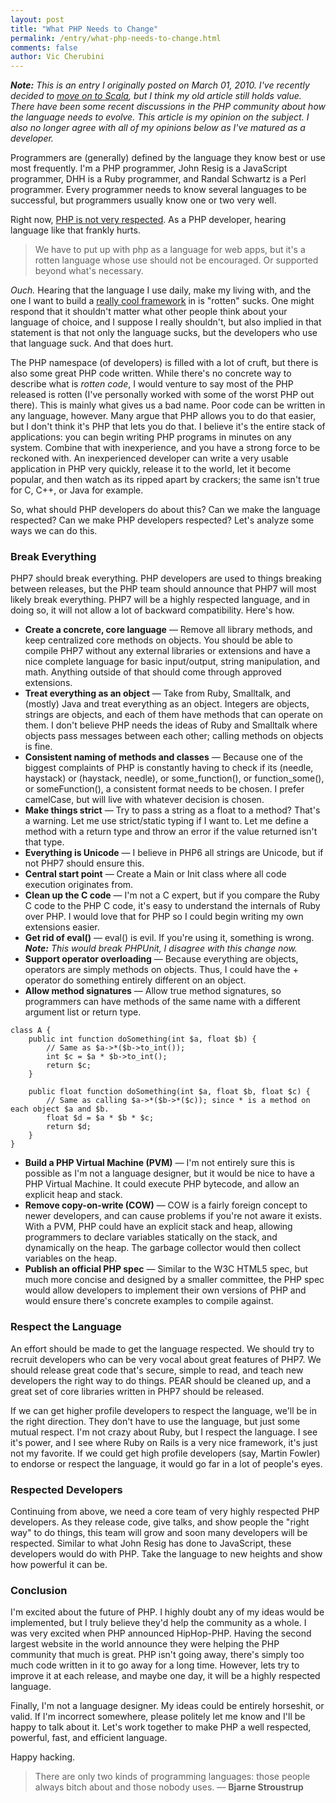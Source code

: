 ```yaml
---
layout: post
title: "What PHP Needs to Change"
permalink: /entry/what-php-needs-to-change.html
comments: false
author: Vic Cherubini
---
```


***Note:*** *This is an entry I originally posted on March 01, 2010. I've recently decided to [move on to Scala](http://leftnode.com/entry/im-retiring-from-php), but I think my old article still holds value. There have been some recent discussions in the PHP community about how the language needs to evolve. This article is my opinion on the subject. I also no longer agree with all of my opinions below as I've matured as a developer.*

Programmers are (generally) defined by the language they know best or use most frequently. I'm a PHP programmer, John Resig is a JavaScript programmer, DHH is a Ruby programmer, and Randal Schwartz is a Perl programmer. Every programmer needs to know several languages to be successful, but programmers usually know one or two very well.

Right now, [PHP is not very respected](http://bugs.debian.org/cgi-bin/bugreport.cgi?bug=380731). As a PHP developer, hearing language like that frankly hurts.

> We have to put up with php as a language for web apps, but it's a rotten language whose use should not be encouraged.  Or supported beyond what's necessary.

*Ouch.* Hearing that the language I use daily, make my living with, and the one I want to build a [really cool framework](http://joltcore.org) in is "rotten" sucks. One might respond that it shouldn't matter what other people think about your language of choice, and I suppose I really shouldn't, but also implied in that statement is that not only the language sucks, but the developers who use that language suck. And that does hurt.

The PHP namespace (of developers) is filled with a lot of cruft, but there is also some great PHP code written. While there's no concrete way to describe what is *rotten code*, I would venture to say most of the PHP released is rotten (I've personally worked with some of the worst PHP out there). This is mainly what gives us a bad name. Poor code can be written in any language, however. Many argue that PHP allows you to do that easier, but I don't think it's PHP that lets you do that. I believe it's the entire stack of applications: you can begin writing PHP programs in minutes on any system. Combine that with inexperience, and you have a strong force to be reckoned with. An inexperienced developer can write a very usable application in PHP very quickly, release it to the world, let it become popular, and then watch as its ripped apart by crackers; the same isn't true for C, C++, or Java for example.

So, what should PHP developers do about this? Can we make the language respected? Can we make PHP developers respected? Let's analyze some ways we can do this.

### Break Everything
PHP7 should break everything. PHP developers are used to things breaking between releases, but the PHP team should announce that PHP7 will most likely break everything. PHP7 will be a highly respected language, and in doing so, it will not allow a lot of backward compatibility. Here's how.

+  **Create a concrete, core language** &mdash; Remove all library methods, and keep centralized core methods on objects. You should be able to compile PHP7 without any external libraries or extensions and have a nice complete language for basic input/output, string manipulation, and math. Anything outside of that should come through approved extensions.
+  **Treat everything as an object** &mdash; Take from Ruby, Smalltalk, and (mostly) Java and treat everything as an object. Integers are objects, strings are objects, and each of them have methods that can operate on them. I don't believe PHP needs the ideas of Ruby and Smalltalk where objects pass messages between each other; calling methods on objects is fine.
+  **Consistent naming of methods and classes** &mdash; Because one of the biggest complaints of PHP is constantly having to check if its (needle, haystack) or (haystack, needle), or some_function(), or function_some(), or someFunction(), a consistent format needs to be chosen. I prefer camelCase, but will live with whatever decision is chosen.
+  **Make things strict** &mdash; Try to pass a string as a float to a method? That's a warning. Let me use strict/static typing if I want to. Let me define a method with a return type and throw an error if the value returned isn't that type.
+  **Everything is Unicode** &mdash; I believe in PHP6 all strings are Unicode, but if not PHP7 should ensure this.
+  **Central start point** &mdash; Create a Main or Init class where all code execution originates from.
+  **Clean up the C code** &mdash; I'm not a C expert, but if you compare the Ruby C code to the PHP C code, it's easy to understand the internals of Ruby over PHP. I would love that for PHP so I could begin writing my own extensions easier.
+  **Get rid of eval()** &mdash; eval() is evil. If you're using it, something is wrong. ***Note:*** *This would break PHPUnit, I disagree with this change now.*
+  **Support operator overloading** &mdash; Because everything are objects, operators are simply methods on objects. Thus, I could have the + operator do something entirely different on an object.
+  **Allow method signatures** &mdash; Allow true method signatures, so programmers can have methods of the same name with a different argument list or return type.
~~~
class A {
	public int function doSomething(int $a, float $b) {
		// Same as $a->*($b->to_int());
		int $c = $a * $b->to_int();
		return $c;
	}

	public float function doSomething(int $a, float $b, float $c) {
		// Same as calling $a->*($b->*($c)); since * is a method on each object $a and $b.
		float $d = $a * $b * $c;
		return $d;
	}
}
~~~

+  **Build a PHP Virtual Machine (PVM)** &mdash; I'm not entirely sure this is possible as I'm not a language designer, but it would be nice to have a PHP Virtual Machine. It could execute PHP bytecode, and allow an explicit heap and stack.
+  **Remove copy-on-write (COW)** &mdash; COW is a fairly foreign concept to newer developers, and can cause problems if you're not aware it exists. With a PVM, PHP could have an explicit stack and heap, allowing programmers to declare variables statically on the stack, and dynamically on the heap. The garbage collector would then collect variables on the heap.
+  **Publish an official PHP spec** &mdash; Similar to the W3C HTML5 spec, but much more concise and designed by a smaller committee, the PHP spec would allow developers to implement their own versions of PHP and would ensure there's concrete examples to compile against.

### Respect the Language
An effort should be made to get the language respected. We should try to recruit developers who can be very vocal about great features of PHP7. We should release great code that's secure, simple to read, and teach new developers the right way to do things. PEAR should be cleaned up, and a great set of core libraries written in PHP7 should be released.

If we can get higher profile developers to respect the language, we'll be in the right direction. They don't have to use the language, but just some mutual respect. I'm not crazy about Ruby, but I respect the language. I see it's power, and I see where Ruby on Rails is a very nice framework, it's just not my favorite. If we could get high profile developers (say, Martin Fowler) to endorse or respect the language, it would go far in a lot of people's eyes.

### Respected Developers
Continuing from above, we need a core team of very highly respected PHP developers. As they release code, give talks, and show people the "right way" to do things, this team will grow and soon many developers will be respected. Similar to what John Resig has done to JavaScript, these developers would do with PHP. Take the language to new heights and show how powerful it can be.

### Conclusion
I'm excited about the future of PHP. I highly doubt any of my ideas would be implemented, but I truly believe they'd help the community as a whole. I was very excited when PHP announced HipHop-PHP. Having the second largest website in the world announce they were helping the PHP community that much is great. PHP isn't going away, there's simply too much code written in it to go away for a long time. However, lets try to improve it at each release, and maybe one day, it will be a highly respected language.

Finally, I'm not a language designer. My ideas could be entirely horseshit, or valid. If I'm incorrect somewhere, please politely let me know and I'll be happy to talk about it. Let's work together to make PHP a well respected, powerful, fast, and efficient language.

Happy hacking.

> There are only two kinds of programming languages: those people always bitch about and those nobody uses. &mdash; **Bjarne Stroustrup**
